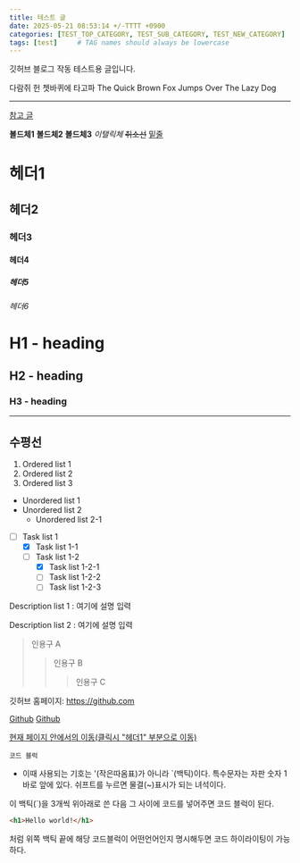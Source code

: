 ```yaml
---
title: 테스트 글
date: 2025-05-21 08:53:14 +/-TTTT +0900
categories: [TEST_TOP_CATEGORY, TEST_SUB_CATEGORY, TEST_NEW_CATEGORY]
tags: [test]     # TAG names should always be lowercase
---
```


깃허브 블로그 작동 테스트용 글입니다.

다람쥐 헌 쳇바퀴에 타고파
The Quick Brown Fox Jumps Over The Lazy Dog

---
[참고 글](https://wlqmffl0102.github.io/posts/WritingThe-First-post-1-Markdown-Grammar1)

**볼드체1**
__볼드체2__
<b>볼드체3</b>
_이탤릭체_
~~취소선~~
<u>밑줄</u>

# 헤더1
## 헤더2
### 헤더3
#### 헤더4
##### 헤더5
###### 헤더6
<h1 data-toc-skip>H1 - heading</h1>
<h2 data-toc-skip>H2 - heading</h2>
<h3 data-toc-skip>H3 - heading</h3>

---
수평선
---

1. Ordered list 1
2. Ordered list 2
3. Ordered list 3

- Unordered list 1
- Unordered list 2
  - Unordered list 2-1

- [ ] Task list 1
  - [x] Task list 1-1
  - [ ] Task list 1-2
    - [x] Task list 1-2-1
    - [ ] Task list 1-2-2
    - [ ] Task list 1-2-3

Description list 1
  : 여기에 설명 입력

Description list 2
  : 여기에 설명 입력

> 인용구 A
>> 인용구 B
>>> 인용구 C

깃허브 홈페이지: <https://github.com>

[Github](https://github.com)
[Github](https://github.com "마우스 오버시 링크에 대한 설명문 추가 가능")

[현재 페이지 안에서의 이동(클릭시 "헤더1" 부분으로 이동)](#헤더1)

 `코드 블럭`
 * 이때 사용되는 기호는 '(작은따옴표)가 아니라 `(백틱)이다. 
 특수문자는 자판 숫자 1 바로 앞에 있다. 쉬프트를 누르면 물결(~)표시가 되는 녀석이다.

 이 백틱(`)을 3개씩 위아래로 쓴 다음 그 사이에 코드를 넣어주면 코드 블럭이 된다.

```html
<h1>Hello world!</h1>
```

처럼 위쪽 백틱 끝에 해당 코드블럭이 어떤언어인지 명시해두면 코드 하이라이팅이 가능하다.